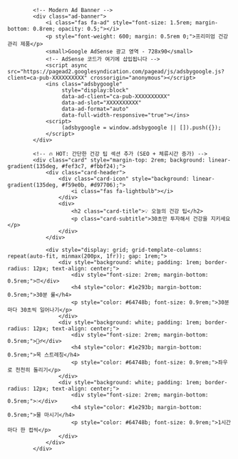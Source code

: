             <!-- Modern Ad Banner -->
            <div class="ad-banner">
                <i class="fas fa-ad" style="font-size: 1.5rem; margin-bottom: 0.8rem; opacity: 0.5;"></i>
                <p style="font-weight: 600; margin: 0.5rem 0;">프리미엄 건강 관리 제품</p>
                <small>Google AdSense 광고 영역 - 728x90</small>
                <!-- AdSense 코드가 여기에 삽입됩니다 -->
                <script async src="https://pagead2.googlesyndication.com/pagead/js/adsbygoogle.js?client=ca-pub-XXXXXXXXXX" crossorigin="anonymous"></script>
                <ins class="adsbygoogle"
                     style="display:block"
                     data-ad-client="ca-pub-XXXXXXXXXX"
                     data-ad-slot="XXXXXXXXXX"
                     data-ad-format="auto"
                     data-full-width-responsive="true"></ins>
                <script>
                     (adsbygoogle = window.adsbygoogle || []).push({});
                </script>
            </div>

            <!-- 🔥 HOT: 간단한 건강 팁 섹션 추가 (SEO + 체류시간 증가) -->
            <div class="card" style="margin-top: 2rem; background: linear-gradient(135deg, #fef3c7, #fbbf24);">
                <div class="card-header">
                    <div class="card-icon" style="background: linear-gradient(135deg, #f59e0b, #d97706);">
                        <i class="fas fa-lightbulb"></i>
                    </div>
                    <div>
                        <h2 class="card-title">💡 오늘의 건강 팁</h2>
                        <p class="card-subtitle">30초만 투자해서 건강을 지키세요</p>
                    </div>
                </div>
                
                <div style="display: grid; grid-template-columns: repeat(auto-fit, minmax(200px, 1fr)); gap: 1rem;">
                    <div style="background: white; padding: 1rem; border-radius: 12px; text-align: center;">
                        <div style="font-size: 2rem; margin-bottom: 0.5rem;">⏰</div>
                        <h4 style="color: #1e293b; margin-bottom: 0.5rem;">30분 룰</h4>
                        <p style="color: #64748b; font-size: 0.9rem;">30분마다 30초씩 일어나기</p>
                    </div>
                    <div style="background: white; padding: 1rem; border-radius: 12px; text-align: center;">
                        <div style="font-size: 2rem; margin-bottom: 0.5rem;">🚶‍♂️</div>
                        <h4 style="color: #1e293b; margin-bottom: 0.5rem;">목 스트레칭</h4>
                        <p style="color: #64748b; font-size: 0.9rem;">좌우로 천천히 돌리기</p>
                    </div>
                    <div style="background: white; padding: 1rem; border-radius: 12px; text-align: center;">
                        <div style="font-size: 2rem; margin-bottom: 0.5rem;">💧</div>
                        <h4 style="color: #1e293b; margin-bottom: 0.5rem;">물 마시기</h4>
                        <p style="color: #64748b; font-size: 0.9rem;">1시간마다 한 컵씩</p>
                    </div>
                </div>
            </div> 